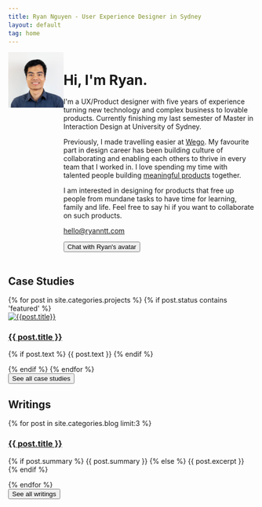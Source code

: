 ```yaml
---
title: Ryan Nguyen - User Experience Designer in Sydney
layout: default
tag: home
---
```

<div class="intro" style="display:flex; align-items: flex-start;">

  <div class="avatar">
    <img src="./images/me.png"/>
  </div>

  <div  class="intro-text" style="">
    <h1> Hi, I'm Ryan.</h1>
    <p>I'm a UX/Product designer with five years of experience turning new technology and complex business to lovable products. Currently finishing my last semester of Master in Interaction Design at University of Sydney.</p>
    <p>Previously, I made travelling easier at <a href="https://www.wego.com" target="_blank">Wego</a>. My favourite part in design career has been building culture of collaborating and enabling each others to thrive in every team that I worked in. I love spending my time with talented people building <a href="#case-studies">meaningful products</a> together.</p> 
    <p>I am interested in designing for products that free up people from mundane tasks to have time for learning, family and life. Feel free to say hi if you want to collaborate on such products.</p>
    <p><a href="mailto:hello@ryanntt.com">hello@ryanntt.com</a></p>
    <form action="/pabot" style="display: inline-block; margin-right:0.5em">
      <input type="submit" class="button button-big mobile-block" value="Chat with Ryan's avatar" />
    </form>

  </div>
</div>
<br/>

<h2 class="key-category" id="case-studies"> Case Studies</h2>

<div class="projects list featured">
  <div class="posts">
    {% for post in site.categories.projects %}
      {% if post.status contains 'featured' %}
        <div class="post-entry py3">
          <a href="{{ post.url | prepend: site.baseurl }}" class="post-link">
            <div class="wrap">
              <img class="thumb" src="{{ post.thumbnail }}" ref="{{ post.title | downcase | prepend: site.baseurl }}" alt="{{post.title}}">  
            </div>
          </a>
          <div class="summary">
            <a href="{{ post.url | prepend: site.baseurl }}" class="post-link">
              <h3 class="h2 title">{{ post.title }}</h3>
            </a>
            <p class="text">
              {% if post.text %}
                {{ post.text }}
              {% endif %}
            </p>
          </div>
        </div>
      {% endif %}
    {% endfor %}
  </div>
</div>

<form action="/projects" class="center">
  <input type="submit" class="button button-big mobile-block" value="See all case studies" />
</form>


<h2 class="key-category">Writings</h2>

<div class="blog featured">
  <div class="posts">
    {% for post in site.categories.blog limit:3 %}
      <div class="post py3">
        <a href="{{ post.url | prepend: site.baseurl }}" class="post-link"><h3 class="h3 post-title">{{ post.title }}</h3></a>
        <p class="post-summary">
          {% if post.summary %}
            {{ post.summary }}
          {% else %}
            {{ post.excerpt }}
          {% endif %}
        </p>
      </div>
    {% endfor %}
  </div>
</div>

<form action="/blog" class="center">
  <input type="submit" class="button button-big mobile-block" value="See all writings" />
</form>